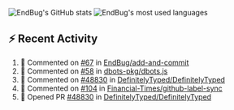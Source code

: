 ![EndBug's GitHub stats](https://github-readme-stats.vercel.app/api?username=endbug&show_icons=true)
![EndBug's most used languages](https://github-readme-stats.vercel.app/api/top-langs/?username=endbug&layout=compact)

## ⚡ Recent Activity

<!--START_SECTION:activity-->
1. 💬 Commented on [#67](https://github.com//EndBug/add-and-commit/issues/67) in [EndBug/add-and-commit](https://github.com//EndBug/add-and-commit)
2. 💬 Commented on [#58](https://github.com//dbots-pkg/dbots.js/issues/58) in [dbots-pkg/dbots.js](https://github.com//dbots-pkg/dbots.js)
3. 💬 Commented on [#48830](https://github.com//DefinitelyTyped/DefinitelyTyped/issues/48830) in [DefinitelyTyped/DefinitelyTyped](https://github.com//DefinitelyTyped/DefinitelyTyped)
4. 💬 Commented on [#104](https://github.com//Financial-Times/github-label-sync/issues/104) in [Financial-Times/github-label-sync](https://github.com//Financial-Times/github-label-sync)
5. 💪 Opened PR [#48830](https://github.com//DefinitelyTyped/DefinitelyTyped/pull/48830) in [DefinitelyTyped/DefinitelyTyped](https://github.com//DefinitelyTyped/DefinitelyTyped)
<!--END_SECTION:activity-->
